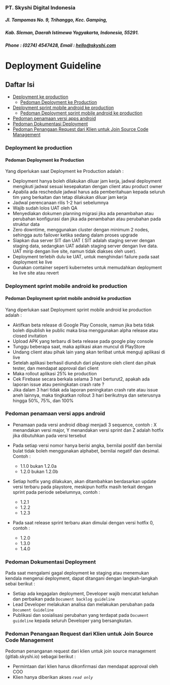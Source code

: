 ### PT. Skyshi Digital Indonesia
##### Jl. Tampomas No. 9, Trihanggo, Kec. Gamping,
##### Kab. Sleman, Daerah Istimewa Yogyakarta, Indonesia, 55291.
##### Phone : (0274) 4547428, Email : hello@skyshi.com 

# Deployment Guideline

## Daftar Isi
- [Deployment ke production](#deployment-ke-production)
  - [Pedoman Deployment ke Production](#pedoman-deployment-ke-production)
- [Deployment sprint mobile android ke production](#deployment-sprint-mobile-android-ke-production)
  - [Pedoman Deployment sprint mobile android ke production](#pedoman-deployment-sprint-mobile-android-ke-production)
- [Pedoman penamaan versi apps android](#pedoman-penamaan-versi-apps-android)
- [Pedoman Dokumentasi Deployment](#pedoman-dokumentasi-deployment)
- [Pedoman Penangaan Request dari Klien untuk Join Source Code Management](#pedoman-penangaan-request-dari-klien-untuk-join-source-code-management) 

### Deployment ke production
#### Pedoman Deployment ke Production
Yang diperlukan saat Deployment ke Production adalah :
- Deployment hanya boleh dilakukan diluar jam kerja, jadwal deployment mengikuti jadwal sesuai kesepakatan dengan client atau product owner
- Apabila ada reschedule jadwal harus ada pemberitahuan kepada seluruh tim yang berkaitan dan tetap dilakukan diluar jam kerja
- Jadwal perencanaan rilis 1-2 hari sebelumnya
- Wajib sudah lolos UAT oleh QA
- Menyediakan dokumen planning migrasi jika ada penambahan atau perubahan konfigurasi dan jika ada penambahan atau perubahan pada struktur data
- Zero downtime, menggunakan cluster dengan minimum 2 nodes, sehingga auto failover ketika sedang dalam proses upgrade
- Siapkan dua server SIT dan UAT ( SIT adalah staging server dengan staging data, sedangkan UAT adalah staging server dengan live data. UAT mirip dengan live site, namun tidak diakses oleh user).
- Deployment terlebih dulu ke UAT, untuk menghindari failure pada saat deployment ke live
- Gunakan container seperti kubernetes untuk memudahkan deployment ke live site atau revert


### Deployment sprint mobile android ke production
#### Pedoman Deployment sprint mobile android ke production
Yang diperlukan saat Deployment sprint mobile android ke production adalah :
- Aktifkan beta release di Google Play Console, namun jika beta tidak boleh dipublish ke public maka bisa menggunakan alpha release atau closed invitation
- Upload APK yang terbaru di beta release pada google play console
- Tunggu beberapa saat, maka aplikasi akan muncul di PlayStore
- Undang client atau pihak lain yang akan terlibat untuk menguji aplikasi di live
- Setelah aplikasi berhasil diunduh dari playstore oleh client dan pihak tester, dan mendapat approval dari client
- Maka rollout aplikasi 25% ke production
- Cek Firebase secara berkala selama 3 hari berturut2, apakah ada laporan issue atau peningkatan crash rate ?
- Jika dalam 3 hari tidak ada laporan peningkatan crash rate atau issue aneh lainnya, maka tingkatkan rollout 3 hari berikutnya dan seterusnya hingga 50%, 75%, dan 100%

### Pedoman penamaan versi apps android
- Penamaan pada versi android dibagi menjadi 3 sequence, contoh : X menandakan versi major, Y menandakan versi sprint dan Z adalah hotfix jika dibutuhkan pada versi tersebut

- Pada setiap versi nomor hanya berisi angka, bernilai positif dan bernilai bulat tidak boleh menggunakan alphabet, bernilai negatif dan desimal. Contoh :
    - 1.1.0 bukan 1.2.0a
    - 1.2.0 bukan 1.2.0b
    
- Setiap hotfix yang dilakukan, akan ditambahkan berdasarkan update versi terbaru pada playstore, meskipun hotfix masih terkait dengan sprint pada periode sebelumnya, contoh :
    - 1.2.1
    - 1.2.2
    - 1.2.3
    
- Pada saat release sprint terbaru akan dimulai dengan versi hotfix 0, contoh :
    - 1.2.0
    - 1.3.0
    - 1.4.0
    
 ### Pedoman Dokumentasi Deployment
 Pada saat mengalami gagal deployment ke staging atau menemukan kendala mengenai deployment, dapat ditangani dengan langkah-langkah sebai berikut :
- Setiap ada kegagalan deployment, Developer wajib mencatat keluhan dan perbaikan pada `Document backlog guideline`
- Lead Developer melakukan analisa dan melakukan perubahan pada `Document Guideline`
- Publikasi dan sosialisasi perubahan yang terdapat pada `Document guideline` kepada seluruh Developer yang bersangkutan.

### Pedoman Penangaan Request dari Klien untuk Join Source Code Management
Pedoman penanganan request dari klien untuk join source management (gitlab.skyshi.io) sebagai berikut :
- Permintaan dari klien harus dikonfirmasi dan mendapat approval oleh COO
- Klien hanya diberikan akses _`read only`_

